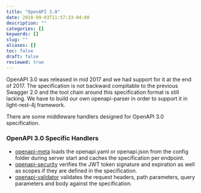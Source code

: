 ```yaml
---
title: "OpenAPI 3.0"
date: 2018-09-03T11:57:33-04:00
description: ""
categories: []
keywords: []
slug: ""
aliases: []
toc: false
draft: false
reviewed: true
---
```


OpenAPI 3.0 was released in mid 2017 and we had support for it at the end of 2017. The specification is not backward compitable to the previous Swagger 2.0 and the tool chain around this specification format is still lacking. We have to build our own openapi-parser in order to support it in light-rest-4j framework. 

There are some middleware handlers designed for OpenAPI 3.0 specification. 

### OpenAPI 3.0 Specific Handlers

* [openapi-meta][] loads the openapi.yaml or openapi.json from the config folder during server start and caches the specification per endpoint.
* [openapi-security][] verifies the JWT token signature and expiration as well as scopes if they are defined in the specification.
* [openapi-validator][] validates the request headers, path parameters, query parameters and body against the specification.

[openapi-meta]: /style/light-rest-4j/openapi-meta/
[openapi-security]: /style/light-rest-4j/openapi-security/
[openapi-validator]: /style/light-rest-4j/openapi-validator/
